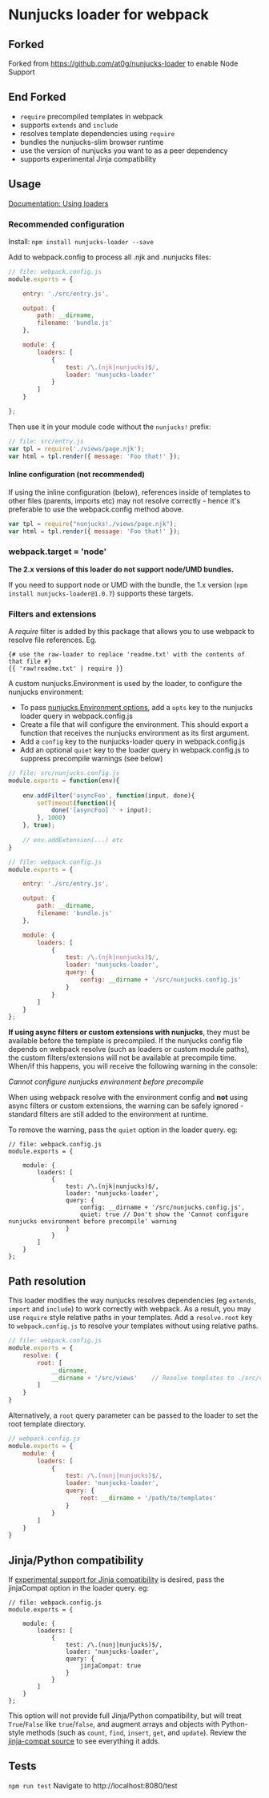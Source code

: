# Nunjucks loader for webpack

## Forked

Forked from https://github.com/at0g/nunjucks-loader to enable Node Support

## End Forked

- `require` precompiled templates in webpack
- supports `extends` and `include`
- resolves template dependencies using `require`
- bundles the nunjucks-slim browser runtime
- use the version of nunjucks you want to as a peer dependency
- supports experimental Jinja compatibility

## Usage

[Documentation: Using loaders](http://webpack.github.io/docs/using-loaders.html)

### Recommended configuration

Install: `npm install nunjucks-loader --save`

Add to webpack.config to process all .njk and .nunjucks files:

``` javascript
// file: webpack.config.js
module.exports = {

    entry: './src/entry.js',

    output: {
        path: __dirname,
        filename: 'bundle.js'
    },

    module: {
        loaders: [
            {
                test: /\.(njk|nunjucks)$/,
                loader: 'nunjucks-loader'
            }
        ]
    }

};
```

Then use it in your module code without the `nunjucks!` prefix:

``` javascript
// file: src/entry.js
var tpl = require('./views/page.njk');
var html = tpl.render({ message: 'Foo that!' });
```

#### Inline configuration (not recommended)

If using the inline configuration (below), references inside of templates to other files (parents, imports etc) may not
resolve correctly - hence it's preferable to use the webpack.config method above.

``` javascript
var tpl = require("nunjucks!./views/page.njk");
var html = tpl.render({ message: 'Foo that!' });
```


### webpack.target = 'node'

**The 2.x versions of this loader do not support node/UMD bundles.**

If you need to support node or UMD with the bundle, the 1.x version (`npm install nunjucks-loader@1.0.7`) supports these
 targets.



### Filters and extensions

A *require* filter is added by this package that allows you to use webpack to resolve file references.
Eg.

```
{# use the raw-loader to replace 'readme.txt' with the contents of that file #}
{{ 'raw!readme.txt' | require }}
```


A custom nunjucks.Environment is used by the loader, to configure the nunjucks environment:

- To pass [nunjucks.Environment options](https://mozilla.github.io/nunjucks/api.html#environment), add a `opts` key to
 the nunjucks loader query in webpack.config.js
- Create a file that will configure the environment. This should export a function that receives the nunjucks
 environment as its first argument.
- Add a `config` key to the nunjucks-loader query in webpack.config.js
- Add an optional `quiet` key to the loader query in webpack.config.js to suppress precompile warnings (see below)

``` javascript
// file: src/nunjucks.config.js
module.exports = function(env){
    
    env.addFilter('asyncFoo', function(input, done){
        setTimeout(function(){
            done('[asyncFoo] ' + input);
        }, 1000)
    }, true);
    
    // env.addExtension(...) etc
}

// file: webpack.config.js
module.exports = {

    entry: './src/entry.js',

    output: {
        path: __dirname,
        filename: 'bundle.js'
    },

    module: {
        loaders: [
            {
                test: /\.(njk|nunjucks)$/,
                loader: 'nunjucks-loader',
                query: {
                    config: __dirname + '/src/nunjucks.config.js'
                }
            }
        ]
    }
};

```

__If using async filters or custom extensions with nunjucks__, they must be available before the template is precompiled.
 If the nunjucks config file depends on webpack resolve (such as loaders or custom module paths), the custom
 filters/extensions will not be available at precompile time. When/if this happens, you will receive the following
 warning in the console:

*Cannot configure nunjucks environment before precompile*

When using webpack resolve with the environment config and __not__ using async filters or custom extensions, the warning
 can be safely ignored - standard filters are still added to the environment at runtime.

To remove the warning, pass the `quiet` option in the loader query. eg:

```
// file: webpack.config.js
module.exports = {

    module: {
        loaders: [
            {
                test: /\.(njk|nunjucks)$/,
                loader: 'nunjucks-loader',
                query: {
                    config: __dirname + '/src/nunjucks.config.js',
                    quiet: true // Don't show the 'Cannot configure nunjucks environment before precompile' warning
                }
            }
        ]
    }
};
```




## Path resolution

This loader modifies the way nunjucks resolves dependencies (eg `extends`, `import` and `include`) to work correctly 
with webpack. As a result, you may use `require` style relative paths in your templates.
Add a `resolve.root` key to `webpack.config.js` to resolve your templates without using relative paths.


``` javascript
// file: webpack.config.js
module.exports = {
    resolve: {
        root: [
            __dirname,
            __dirname + '/src/views'    // Resolve templates to ./src/views
        ]
    }
}
```

Alternatively, a `root` query parameter can be passed to the loader to set the root template directory.

``` javascript
// webpack.config.js
module.exports = {
    module: {
        loaders: [
            {
                test: /\.(nunj|nunjucks)$/,
                loader: 'nunjucks-loader',
                query: {
                    root: __dirname + '/path/to/templates'
                }
            }
        ]
    }
}
```


## Jinja/Python compatibility

If [experimental support for Jinja compatibility](https://mozilla.github.io/nunjucks/api.html#installjinjacompat)
is desired, pass the jinjaCompat option in the loader query. eg:

```
// file: webpack.config.js
module.exports = {

    module: {
        loaders: [
            {
                test: /\.(nunj|nunjucks)$/,
                loader: 'nunjucks-loader',
                query: {
                    jinjaCompat: true
                }
            }
        ]
    }
};
```

This option will not provide full Jinja/Python compatibility, but will treat `True`/`False` like `true`/`false`, and
augment arrays and objects with Python-style methods (such as `count`, `find`, `insert`, `get`, and `update`).
Review the [jinja-compat source](https://github.com/mozilla/nunjucks/blob/master/src/jinja-compat.js) to see
everything it adds.




## Tests

`npm run test`
Navigate to http://localhost:8080/test
